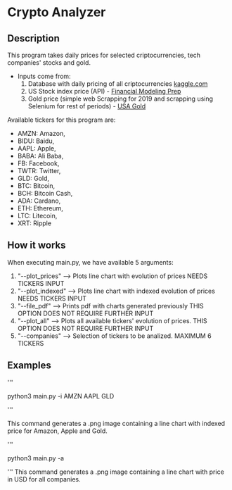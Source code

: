 # Crypto Analyzer

## Description

This program takes daily prices for selected criptocurrencies, tech companies' stocks and gold.

- Inputs come from:
    1. Database with daily pricing of all criptocurrencies [kaggle.com](kaggle.com)
    2. US Stock index price (API) - [Financial Modeling Prep](https://financialmodelingprep.com/)
    3. Gold price (simple web Scrapping for 2019 and scrapping using Selenium for rest of periods) - [USA Gold](https://www.usagold.com/reference/prices/goldhistory.php)

Available tickers for this program are:

- AMZN: Amazon,
- BIDU: Baidu,
- AAPL: Apple,
- BABA: Ali Baba,
- FB: Facebook,
- TWTR: Twitter,
- GLD: Gold,
- BTC: Bitcoin,
- BCH: Bitcoin Cash,
- ADA: Cardano,
- ETH: Ethereum,
- LTC: Litecoin,
- XRT: Ripple

## How it works

When executing main.py, we have available 5 arguments:

1. "--plot_prices" --> Plots line chart with evolution of prices NEEDS TICKERS INPUT
2. "--plot_indexed" --> Plots line chart with indexed evolution of prices NEEDS TICKERS INPUT
3. "--file_pdf" --> Prints pdf with charts generated previously THIS OPTION DOES NOT REQUIRE FURTHER INPUT
4. "--plot_all" --> Plots all available tickers' evolution of prices. THIS OPTION DOES NOT REQUIRE FURTHER INPUT
5. "--companies" --> Selection of tickers to be analized. MAXIMUM 6 TICKERS

## Examples

'''

python3 main.py -i AMZN AAPL GLD

'''

This command generates a .png image containing a line chart with indexed price for Amazon, Apple and Gold.

'''

python3 main.py -a

'''
This command generates a .png image containing a line chart with price in USD for all companies.
